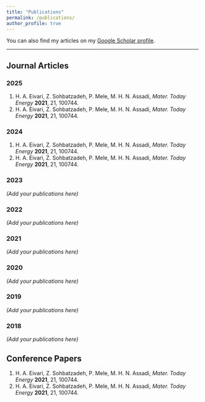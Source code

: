 ```yaml
---
title: "Publications"
permalink: /publications/
author_profile: true
---
```


You can also find my articles on my [Google Scholar profile](https://scholar.google.com).

---

## Journal Articles

### 2025
1. H. A. Eivari, Z. Sohbatzadeh, P. Mele, M. H. N. Assadi, *Mater. Today Energy* **2021**, 21, 100744.  
2. H. A. Eivari, Z. Sohbatzadeh, P. Mele, M. H. N. Assadi, *Mater. Today Energy* **2021**, 21, 100744.  

### 2024
1. H. A. Eivari, Z. Sohbatzadeh, P. Mele, M. H. N. Assadi, *Mater. Today Energy* **2021**, 21, 100744.  
2. H. A. Eivari, Z. Sohbatzadeh, P. Mele, M. H. N. Assadi, *Mater. Today Energy* **2021**, 21, 100744.  

### 2023
_(Add your publications here)_

### 2022
_(Add your publications here)_

### 2021
_(Add your publications here)_

### 2020
_(Add your publications here)_

### 2019
_(Add your publications here)_

### 2018
_(Add your publications here)_


## Conference Papers

1. H. A. Eivari, Z. Sohbatzadeh, P. Mele, M. H. N. Assadi, *Mater. Today Energy* **2021**, 21, 100744.  
2. H. A. Eivari, Z. Sohbatzadeh, P. Mele, M. H. N. Assadi, *Mater. Today Energy* **2021**, 21, 100744.  

